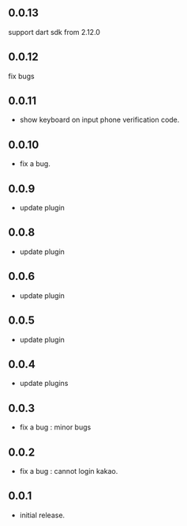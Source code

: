 ## 0.0.13
support dart sdk from 2.12.0

## 0.0.12
fix bugs

## 0.0.11
* show keyboard on input phone verification code.

## 0.0.10
* fix a bug.

## 0.0.9
* update plugin

## 0.0.8
* update plugin

## 0.0.6
* update plugin

## 0.0.5
* update plugin

## 0.0.4
* update plugins

## 0.0.3
* fix a bug : minor bugs

## 0.0.2

* fix a bug : cannot login kakao.

## 0.0.1

* initial release.
